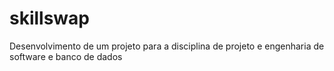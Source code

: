 # skillswap
Desenvolvimento de um projeto para a disciplina de projeto e engenharia de software e banco de dados
